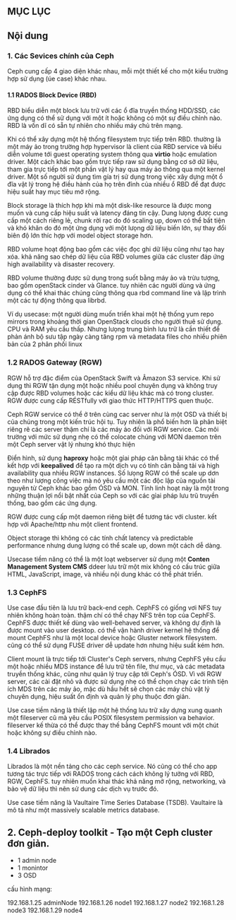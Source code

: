 ---
---

## MỤC LỤC



## Nội dung

### 1. Các Sevices chính của Ceph

Ceph cung cấp 4 giao diện khác nhau, mỗi một thiết kế cho một kiểu trường hợp sử dụng (úe case) khác nhau.

#### 1.1 RADOS Block Device (RBD)

RBD biểu diễn một block lưu trữ với các ổ đĩa truyền thống HDD/SSD, các ứng dụng có thể sử dụng với một ít hoặc không có một sự điều chỉnh nào. RBD là vốn dĩ có sẵn tự nhiên cho nhiều máy chủ trên mạng.

Khi có thể xây dựng một hệ thống filesystem trực tiếp trên RBD. thường là một máy ảo trong trường hợp hypervisor là client của RBD service và biểu diễn volume tới guest operating system thông qua **virtio** hoặc emulation driver. Một cách khác bao gồm trực tiếp raw sử dụng bằng cơ sở dữ liệu, tham gia trực tiếp tới một phần vật lý hay qua máy ảo thông qua một kernel driver. Một số người sử dụng tìm gía trị sử dụng trong việc xây dựng một ổ đĩa vật lý trong hệ điều hành của họ trên đỉnh của nhiều ổ RBD để đạt được hiệu suất hay mục tiêu mở rộng.

Block storage là thích hợp khi mà một disk-like resource là được mong muốn và cung cấp hiệu suất và latency đáng tin cậy. Dung lưọng được cung cấp một cách riêng lẻ, chunk rời rạc do đó scaling up, down có thể bất tiện và khó khăn do đó một ứng dụng với một lưọng dữ liệu biến lớn, sự thay đổi biên độ lớn thíc hợp với model object storage hơn.

RBD volume hoạt động bao gồm các việc đọc ghi dữ liệu cũng như tạo hay xóa. khả năng sao chép dữ liệu của RBD volumes giữa các cluster đáp ứng high availability và disaster recovery.

RBD volume thường được sử dụng trong suốt bằng máy ảo và trừu tượng, bao gồm openStack cinder và Glance. tuy nhiên các người dùng và ứng dụng có thể khai thác chúng cũng thông qua rbd command line và lập trình một các tự động thông qua librbd.

Ví dụ usecase: một người dùng muốn triển khai một hệ thống  yum repo mirrors trong khoảng thời gian OpenStack clouds cho người thuê sử dụng. CPU và RAM yêu cầu thấp. Nhưng lưọng trung bình lưu trữ là cần thiết để phản ánh bộ sưu tập ngày càng tăng rpm và metadata files cho nhiều phiên bản của 2 phân phối linux

### 1.2 RADOS Gateway (RGW)

RGW hỗ trợ đặc điểm của OpenStack Swift và Âmazon S3 service. Khi sử dụng thì RGW tận dụng một hoặc nhiều pool chuyên dụng và không truy cập được RBD volumes hoặc các kiểu dữ liệu khác mà có trong cluster. RGW được cung cấp RÉSTfully với giao thức HTTP/HTTPS quen thuộc.

Ceph RGW service có thể ở trên cùng cac server như là một OSD và thiết bị của chúng trong một kiến trúc hội tụ. Tuy nhiên là phổ biến hơn là phân biệt riêng rẽ các server thậm chí là các máy ảo đối với RGW service. Các môi trường với mức sử dụng nhẹ có thể colocate chúng với MON daemon trên một Ceph server vật lý nhưng khó thực hiện

Điển hình, sử dụng **haproxy** hoặc một gỉai pháp cân bằng tải khác có thể kết hợp với **keepalived** để tạo ra một dịch vụ có tính cân bằng tải và high availability qua nhiều RGW instances. Số lưọng RGW có thể scale up dơn theo như lượng công việc mà nó yêu cầu một các độc lập của nguồn tài nguyên từ Ceph khác bao gồm ÓSD và MON. Tính linh hoạt này là một trong những thuận lợi nổi bật nhất của Ceph so với các gỉai pháp lưu trũ truyền thống, bao gồm các ứng dụng. 

RGW được cung cấp một daemon riêng biệt để tương tác với cluster. kết hợp với Apache/http nhu một client frontend.

Object storage thì không có các tính chất latency và predictable performance nhưng dung lượng có thể scale up, down một cách dễ dàng.

Usecase tiềm năng có thể là một loạt webserver sử dụng một **Conten Management System CMS** ddeer lưu trữ một mix không có cấu trúc giữa HTML, JavaScript, image, và nhiều nội dung khác có thể phát triển.

### 1.3 CephFS

Use case đầu tiên là lưu trữ back-end ceph. CephFS có giống vơi NFS tuy nhiên không hoàn toàn. thậm chí có thể chạy NFS trên top của CephFS. CephFS được thiết kế dùng vào well-behaved server, và không dự định là được mount vào user desktop. có thể vận hành driver kernel hệ thống để mount CephFS như là một local device hoặc Gluster network filesystem. cũng có thể sử dụng FUSE driver dễ update hơn nhưng hiệu suất kém hơn.

Client mount là trực tiếp tới Cluster's Ceph servers, nhưng CephFS yêu cầu một hoặc nhiều MDS instance để lưu trữ tên file, thư mục, và các metadata truyền thống khác, cũng như quản lý truy cập tới Ceph's ÓSD. Vì với RGW server, các cài đặt nhỏ và được sử dụng nhẹ có thể chọn chạy các trình tiện ích MDS trên các máy ảo, mặc dù hầu hết sẽ chọn các máy chủ vật lý chuyên dụng, hiệu suất ổn định và quản lý phụ thuộc đơn giản.

Use case tiềm năng là thiết lập một hệ thống lưu trữ xây dựng xung quanh một fileserver cũ mà yêu cầu POSIX filesystem permission va behavior. fileserver kế thừa có thể được thay thế bằng CephFS mount với một chút hoặc không sự điều chỉnh nào.

### 1.4 Librados

Librados là một nền tảng cho các ceph service. Nó cũng có thể cho app tương tác trực tiếp với RADOS trong cách cách không lý tưởng với RBD, RGW, CephFS. tuy nhiên muốn khai thác khả năng mở rộng, networking, và bảo vệ dữ liệu thì nên sử dung các dịch vụ trước đó. 

Use case tiềm năng là Vaultaire Time Series Database (TSDB). Vaultaire là mô tả như một massively scalable metrics database. 

## 2. Ceph-deploy toolkit - Tạo một Ceph cluster đơn giản.

- 1 admin node
- 1 monintor 
- 3 OSD      

cấu hình mạng:

192.168.1.25 adminNode
192.168.1.26 node1
192.168.1.27 node2
192.168.1.28 node3
192.168.1.29 node4